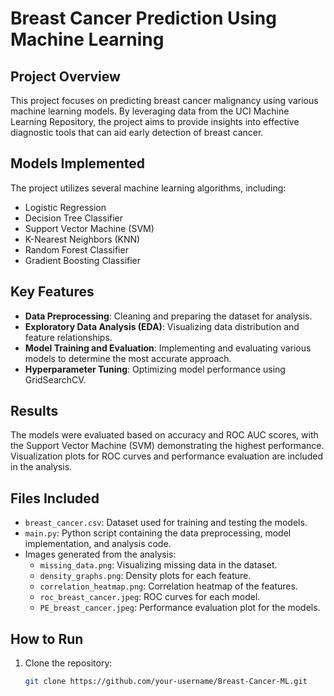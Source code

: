 # Breast Cancer Prediction Using Machine Learning

## Project Overview

This project focuses on predicting breast cancer malignancy using various machine learning models. By leveraging data from the UCI Machine Learning Repository, the project aims to provide insights into effective diagnostic tools that can aid early detection of breast cancer.

## Models Implemented

The project utilizes several machine learning algorithms, including:

- Logistic Regression
- Decision Tree Classifier
- Support Vector Machine (SVM)
- K-Nearest Neighbors (KNN)
- Random Forest Classifier
- Gradient Boosting Classifier

## Key Features

- **Data Preprocessing**: Cleaning and preparing the dataset for analysis.
- **Exploratory Data Analysis (EDA)**: Visualizing data distribution and feature relationships.
- **Model Training and Evaluation**: Implementing and evaluating various models to determine the most accurate approach.
- **Hyperparameter Tuning**: Optimizing model performance using GridSearchCV.

## Results

The models were evaluated based on accuracy and ROC AUC scores, with the Support Vector Machine (SVM) demonstrating the highest performance. Visualization plots for ROC curves and performance evaluation are included in the analysis.

## Files Included

- `breast_cancer.csv`: Dataset used for training and testing the models.
- `main.py`: Python script containing the data preprocessing, model implementation, and analysis code.
- Images generated from the analysis:
  - `missing_data.png`: Visualizing missing data in the dataset.
  - `density_graphs.png`: Density plots for each feature.
  - `correlation_heatmap.png`: Correlation heatmap of the features.
  - `roc_breast_cancer.jpeg`: ROC curves for each model.
  - `PE_breast_cancer.jpeg`: Performance evaluation plot for the models.

## How to Run

1. Clone the repository:
   ```bash
   git clone https://github.com/your-username/Breast-Cancer-ML.git
